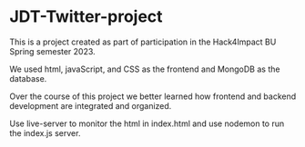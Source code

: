 # JDT-Twitter-project

This is a project created as part of participation in the Hack4Impact BU Spring semester 2023.

We used html, javaScript, and CSS as the frontend and MongoDB as the database.

Over the course of this project we better learned how frontend and backend development are integrated and organized.

Use live-server to monitor the html in index.html and use nodemon to run the index.js server.
